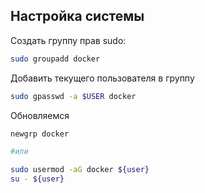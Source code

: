 ## Настройка системы

Создать группу прав sudo:
```bash
sudo groupadd docker
```

Добавить текущего пользователя в группу
```bash
sudo gpasswd -a $USER docker
```

Обновляемся
```bash
newgrp docker

#или

sudo usermod -aG docker ${user}
su - ${user}
```